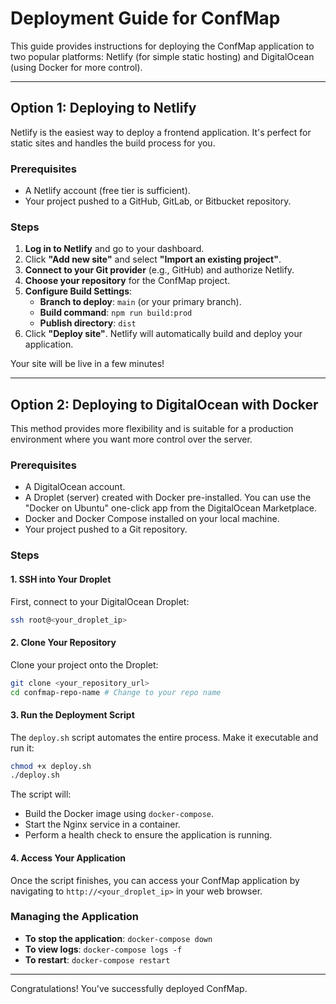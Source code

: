 # Deployment Guide for ConfMap

This guide provides instructions for deploying the ConfMap application to two popular platforms: Netlify (for simple static hosting) and DigitalOcean (using Docker for more control).

---

## Option 1: Deploying to Netlify

Netlify is the easiest way to deploy a frontend application. It's perfect for static sites and handles the build process for you.

### Prerequisites
- A Netlify account (free tier is sufficient).
- Your project pushed to a GitHub, GitLab, or Bitbucket repository.

### Steps
1.  **Log in to Netlify** and go to your dashboard.
2.  Click **"Add new site"** and select **"Import an existing project"**.
3.  **Connect to your Git provider** (e.g., GitHub) and authorize Netlify.
4.  **Choose your repository** for the ConfMap project.
5.  **Configure Build Settings**:
    - **Branch to deploy**: `main` (or your primary branch).
    - **Build command**: `npm run build:prod`
    - **Publish directory**: `dist`
6.  Click **"Deploy site"**. Netlify will automatically build and deploy your application.

Your site will be live in a few minutes!

---

## Option 2: Deploying to DigitalOcean with Docker

This method provides more flexibility and is suitable for a production environment where you want more control over the server.

### Prerequisites
- A DigitalOcean account.
- A Droplet (server) created with Docker pre-installed. You can use the "Docker on Ubuntu" one-click app from the DigitalOcean Marketplace.
- Docker and Docker Compose installed on your local machine.
- Your project pushed to a Git repository.

### Steps

#### 1. SSH into Your Droplet
First, connect to your DigitalOcean Droplet:
```sh
ssh root@<your_droplet_ip>
```

#### 2. Clone Your Repository
Clone your project onto the Droplet:
```sh
git clone <your_repository_url>
cd confmap-repo-name # Change to your repo name
```

#### 3. Run the Deployment Script
The `deploy.sh` script automates the entire process. Make it executable and run it:
```sh
chmod +x deploy.sh
./deploy.sh
```

The script will:
- Build the Docker image using `docker-compose`.
- Start the Nginx service in a container.
- Perform a health check to ensure the application is running.

#### 4. Access Your Application
Once the script finishes, you can access your ConfMap application by navigating to `http://<your_droplet_ip>` in your web browser.

### Managing the Application
- **To stop the application**: `docker-compose down`
- **To view logs**: `docker-compose logs -f`
- **To restart**: `docker-compose restart`

---

Congratulations! You've successfully deployed ConfMap.
